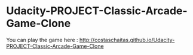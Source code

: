 # Udacity-PROJECT-Classic-Arcade-Game-Clone
You can play the game here : http://costaschaitas.github.io/Udacity-PROJECT-Classic-Arcade-Game-Clone
